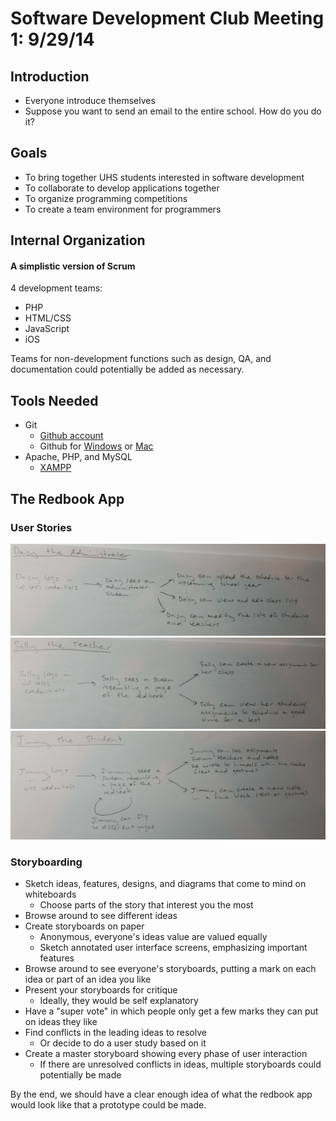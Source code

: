 # Software Development Club Meeting 1: 9/29/14

## Introduction

- Everyone introduce themselves 
- Suppose you want to send an email to the entire school. How do you do it?

## Goals

- To bring together UHS students interested in software development
- To collaborate to develop applications together
- To organize programming competitions
- To create a team environment for programmers 

## Internal Organization
#### A simplistic version of Scrum  
4 development teams:

-	PHP
-	HTML/CSS
-	JavaScript
-	iOS

Teams for non-development functions such as design, QA, and documentation could 
potentially be added as necessary.

## Tools Needed

- Git
	- [Github account](https://github.com/join)
	- Github for [Windows](https://windows.github.com/) or [Mac](https://mac.github.com/)
- Apache, PHP, and MySQL 
	- [XAMPP](https://www.apachefriends.org/index.html)

## The Redbook App

### User Stories
![Daisy the Administrator](images/daisystory.jpg)
![Sally the Teacher](images/sallystory.jpg)
![Jimmy the Student](images/jimmystory.jpg)

### Storyboarding

- Sketch ideas, features, designs, and diagrams that come to mind on whiteboards
	- Choose parts of the story that interest you the most
- Browse around to see different ideas
- Create storyboards on paper
	- Anonymous, everyone's ideas value are valued equally
	- Sketch annotated user interface screens, emphasizing important features
- Browse around to see everyone's storyboards, putting a mark on each idea or part of an idea you like
- Present your storyboards for critique
	- Ideally, they would be self explanatory
- Have a "super vote" in which people only get a few marks they can put on ideas they like
- Find conflicts in the leading ideas to resolve
	- Or decide to do a user study based on it
- Create a master storyboard showing every phase of user interaction
	- If there are unresolved conflicts in ideas, multiple storyboards could potentially be made

By the end, we should have a clear enough idea of what the redbook app would look like that a prototype could be made.